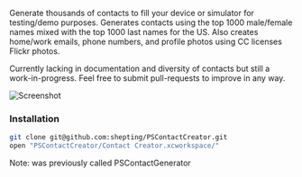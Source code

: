 Generate thousands of contacts to fill your device or simulator for testing/demo purposes. Generates contacts using the top 1000 male/female names mixed with the top 1000 last names for the US. Also creates home/work emails, phone numbers, and profile photos using CC licenses Flickr photos.

Currently lacking in documentation and diversity of contacts but still a work-in-progress. Feel free to submit pull-requests to improve in any way.


![Screenshot][screenshot]

[screenshot]: https://raw.github.com/shepting/PSContactGenerator/master/Images/screenshot_small.png

### Installation

```bash
git clone git@github.com:shepting/PSContactCreator.git
open "PSContactCreator/Contact Creator.xcworkspace/"
```

Note: was previously called PSContactGenerator
